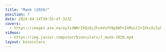 ```yaml
---
title: "Mank (2020)"
position: 7
date: 2024-04-14T20:55:47.323Z
covers:
  - https://images.are.na/eyJidWNrZXQiOiJhcmVuYV9pbWFnZXMiLCJrZXkiOiIyNzU1NjAzMi9vcmlnaW5hbF9kOTE4OWIzNjkzMjUzYTAwMjAyNDA0MTQtMi1lcG84OGkucG5nIiwiZWRpdHMiOnsicmVzaXplIjp7IndpZHRoIjoxODAwLCJoZWlnaHQiOjE4MDAsImZpdCI6Imluc2lkZSIsIndpdGhvdXRFbmxhcmdlbWVudCI6dHJ1ZX0sIndlYnAiOnsicXVhbGl0eSI6NjV9LCJqcGVnIjp7InF1YWxpdHkiOjY1fSwicm90YXRlIjpudWxsfX0=?bc=0
videos:
  - https://img.javier.computer/binoculars/7_mank-2020.mp4
layout: binoculars
---
```

